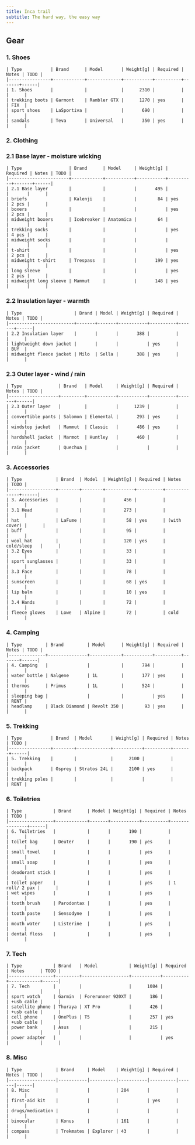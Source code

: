 ```yaml
---
title: Inca trail
subtitle: The hard way, the easy way
---
```


## Gear
### 1. Shoes
    | Type           | Brand      | Model       | Weight[g] | Required | Notes | TODO |
    |----------------+------------+-------------+-----------+----------+-------+------|
    | 1. Shoes       |            |             |      2310 |          |       |      |
    | trekking boots | Garmont    | Rambler GTX |      1270 | yes      |       | FIX  |
    | sport shoes    | LaSportiva |             |       690 |          |       |      |
    | sandals        | Teva       | Universal   |       350 | yes      |       |      |
### 2. Clothing
### 2.1 Base layer - moisture wicking
    | Type                  | Brand      | Model     | Weight[g] | Required | Notes | TODO |
    |-----------------------+------------+-----------+-----------+----------+-------+------|
    | 2.1 Base layer        |            |           |       495 |          |       |      |
    | briefs                | Kalenji    |           |        84 | yes      | 2 pcs |      |
    | boxers                |            |           |           | yes      | 2 pcs |      |
    | midweight boxers      | Icebreaker | Anatomica |        64 |          |       |      |
    | trekking socks        |            |           |           | yes      | 4 pcs |      |
    | midweight socks       |            |           |           |          |       |      |
    | t-shirt               |            |           |           | yes      | 2 pcs |      |
    | midweight t-shirt     | Trespass   |           |       199 | yes      |       |      |
    | long sleeve           |            |           |           | yes      | 2 pcs |      |
    | midweight long sleeve | Mammut     |           |       148 | yes      |       |      |
### 2.2 Insulation layer - warmth
    | Type                    | Brand | Model | Weight[g] | Required | Notes | TODO |
    |-------------------------+-------+-------+-----------+----------+-------+------|
    | 2.2 Insulation layer    |       |       |       388 |          |       |      |
    | lightweight down jacket |       |       |           | yes      |       | BUY  |
    | midweight fleece jacket | Milo  | Sella |       388 | yes      |       |      |
### 2.3 Outer layer - wind / rain
    | Type              | Brand   | Model     | Weight[g] | Required | Notes | TODO |
    |-------------------+---------+-----------+-----------+----------+-------+------|
    | 2.3 Outer layer   |         |           |      1239 |          |       |      |
    | convertible pants | Salomon | Elemental |       293 | yes      |       |      |
    | windstop jacket   | Mammut  | Classic   |       486 | yes      |       |      |
    | hardshell jacket  | Marmot  | Huntley   |       460 |          |       |      |
    | rain jacket       | Quechua |           |           |          |       |      |
### 3. Accessories
    | Type             | Brand  | Model  | Weight[g] | Required | Notes        | TODO |
    |------------------+--------+--------+-----------+----------+--------------+------|
    | 3. Accessories   |        |        |       456 |          |              |      |
    | 3.1 Head         |        |        |       273 |          |              |      |
    | hat              | LaFume |        |        58 | yes      | (with cover) |      |
    | buff             |        |        |        95 |          |              |      |
    | wool hat         |        |        |       120 | yes      | cold/sleep   |      |
    | 3.2 Eyes         |        |        |        33 |          |              |      |
    | sport sunglasses |        |        |        33 |          |              |      |
    | 3.3 Face         |        |        |        78 |          |              |      |
    | sunscreen        |        |        |        68 | yes      |              |      |
    | lip balm         |        |        |        10 | yes      |              |      |
    | 3.4 Hands        |        |        |        72 |          |              |      |
    | fleece gloves    | Lowe   | Alpine |        72 |          | cold         |      |
### 4. Camping
    | Type         | Brand         | Model      | Weight[g] | Required | Notes | TODO |
    |--------------+---------------+------------+-----------+----------+-------+------|
    | 4. Camping   |               |            |       794 |          |       |      |
    | water bottle | Nalgene       | 1L         |       177 | yes      |       |      |
    | thermos      | Primus        | 1L         |       524 |          |       |      |
    | sleeping bag |               |            |           | yes      |       | RENT |
    | headlamp     | Black Diamond | Revolt 350 |        93 | yes      |       |      |
### 5. Trekking
    | Type           | Brand  | Model       | Weight[g] | Required | Notes | TODO |
    |----------------+--------+-------------+-----------+----------+-------+------|
    | 5. Trekking    |        |             |      2100 |          |       |      |
    | backpack       | Osprey | Stratos 24L |      2100 | yes      |       |      |
    | trekking poles |        |             |           |          |       | RENT |
### 6. Toiletries
    | Type            | Brand      | Model | Weight[g] | Required | Notes         | TODO |
    |-----------------+------------+-------+-----------+----------+---------------+------|
    | 6. Toiletries   |            |       |       190 |          |               |      |
    | toilet bag      | Deuter     |       |       190 | yes      |               |      |
    | small towel     |            |       |           | yes      |               |      |
    | small soap      |            |       |           | yes      |               |      |
    | deodorant stick |            |       |           | yes      |               |      |
    | toilet paper    |            |       |           | yes      | 1 roll/ 2 pax |      |
    | wet wipes       |            |       |           | yes      |               |      |
    | tooth brush     | Parodontax |       |           | yes      |               |      |
    | tooth paste     | Sensodyne  |       |           | yes      |               |      |
    | mouth water     | Listerine  |       |           | yes      |               |      |
    | dental floss    |            |       |           | yes      |               |      |
### 7. Tech
    | Type            | Brand   | Model            | Weight[g] | Required | Notes      | TODO |
    |-----------------+---------+------------------+-----------+----------+------------+------|
    | 7. Tech         |         |                  |      1084 |          |            |      |
    | sport watch     | Garmin  | Forerunner 920XT |       186 |          | +usb cable |      |
    | satellite phone | Thuraya | XT Pro           |       426 |          | +usb cable |      |
    | cell phone      | OnePlus | T5               |       257 | yes      | +usb cable |      |
    | power bank      | Asus    |                  |       215 |          |            |      |
    | power adapter   |         |                  |           | yes      |            |      |
### 8. Misc
    | Type             | Brand     | Model    | Weight[g] | Required | Notes | TODO |
    |------------------|-----------|----------|-----------|----------|-------|------|
    | 8. Misc          |           |          | 204       |          |       |      |
    | first-aid kit    |           |          |           | yes      |       |      |
    | drugs/medication |           |          |           |          |       |      |
    | binocular        | Konus     |          | 161       |          |       |      |
    | compass          | Trekmates | Explorer | 43        |          |       |      |
